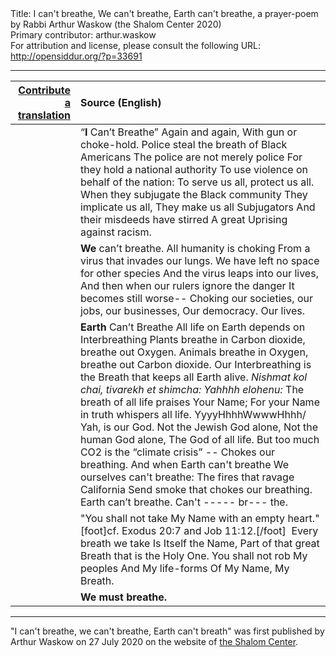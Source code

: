 <html>
<head></head>
<body>
Title: I can't breathe, We can't breathe, Earth can't breathe, a prayer-poem by Rabbi Arthur Waskow (the Shalom Center 2020)<br />
Primary contributor: arthur.waskow<br />
For attribution and license, please consult the following URL: <a href="http://opensiddur.org/?p=33691">http://opensiddur.org/?p=33691</a>
<p />
<hr />

<table style="margin-left: auto;margin-right: auto;" class="draggable">
<thead><tr><th id="x" style="text-align: right;"><a href="/contributing/upload/">Contribute a translation</a></th><th style="text-align: left;">Source (English)</th></tr></thead>
<tbody>
<tr><td style="vertical-align:top;">
<div class="liturgy"><span lang="he">

</span></div></td>
 
<td style="vertical-align:top;">
<div class="english">
“<strong>I</strong> Can’t Breathe”
Again and again,
With gun or choke-hold.
Police steal the breath of Black Americans
The police are not merely police
For they hold a national authority
To use violence on behalf of the nation:
To serve us all, protect us all.
When they subjugate the Black community
They implicate us all,
They make us all Subjugators
And their misdeeds have stirred
A great Uprising against racism.
</div></td></tr>


<tr><td style="vertical-align:top;">
<div class="liturgy"><span lang="he">

</span></div></td>
 
<td style="vertical-align:top;">
<div class="english">
<strong>We</strong> can’t breathe.
All humanity is choking
From a virus that invades our lungs.
We have left no space for other species
And the virus leaps into our lives,
And then when our rulers ignore the danger
It becomes still worse--  
Choking our societies, our jobs, our businesses,
Our democracy. Our lives. 
</div></td></tr>


<tr><td style="vertical-align:top;">
<div class="liturgy"><span lang="he">

</span></div></td>
 
<td style="vertical-align:top;">
<div class="english">
<strong>Earth</strong> Can’t Breathe
All life on Earth depends on Interbreathing
Plants breathe in Carbon dioxide, breathe out Oxygen.
Animals breathe in Oxygen, breathe out Carbon dioxide.
Our Interbreathing is the Breath that keeps all Earth alive.
<em>Nishmat kol chai, tivarekh et shimcha: Yahhhh elohenu:</em>
The breath of all life praises Your Name;
For your Name in truth whispers all life.
YyyyHhhhWwwwHhhh/ Yah, is our God.
Not the Jewish God alone,
Not the human God alone,
The God of all life.
But too much CO2 is the “climate crisis” -- 
Chokes our breathing.
And when Earth can't breathe
We ourselves can't breathe:
The fires that ravage California
Send smoke that chokes our breathing.
Earth can’t breathe.
Can't   -----  br--- the.
</div></td></tr>


<tr><td style="vertical-align:top;">
<div class="liturgy"><span lang="he">

</span></div></td>
 
<td style="vertical-align:top;">
<div class="english">
"You shall not take My Name with an empty heart."[foot]cf. Exodus 20:7 and Job 11:12.[/foot]&nbsp;
Every breath we take
Is Itself the Name,
Part of that great Breath that is the Holy One.
You shall not rob My peoples
And My life-forms
Of My Name, My Breath.
</div></td></tr>


<tr><td style="vertical-align:top;">
<div class="liturgy"><span lang="he">

</span></div></td>
 
<td style="vertical-align:top;">
<div class="english">
<strong>We must breathe.</strong>
</div></td></tr>
</tbody></table>

<hr />

"I can't breathe, we can't breathe, Earth can't breath" was first published by Arthur Waskow on 27 July 2020 on the website of <a href="https://theshalomcenter.org/content/i-cant-breathe-we-cant-breathe-earth-cant-breathe">the Shalom Center</a>.

&nbsp;
</body>
</html>